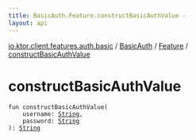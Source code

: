 ```yaml
---
title: BasicAuth.Feature.constructBasicAuthValue - 
layout: api
---
```


<div class='api-docs-breadcrumbs'><a href="../../index.html">io.ktor.client.features.auth.basic</a> / <a href="../index.html">BasicAuth</a> / <a href="index.html">Feature</a> / <a href="./construct-basic-auth-value.html">constructBasicAuthValue</a></div>

# constructBasicAuthValue

<div class="signature"><code><span class="keyword">fun </span><span class="identifier">constructBasicAuthValue</span><span class="symbol">(</span><br/>&nbsp;&nbsp;&nbsp;&nbsp;<span class="parameterName" id="io.ktor.client.features.auth.basic.BasicAuth.Feature$constructBasicAuthValue(kotlin.String, kotlin.String)/username">username</span><span class="symbol">:</span>&nbsp;<a href="https://kotlinlang.org/api/latest/jvm/stdlib/kotlin/-string/index.html"><span class="identifier">String</span></a><span class="symbol">, </span><br/>&nbsp;&nbsp;&nbsp;&nbsp;<span class="parameterName" id="io.ktor.client.features.auth.basic.BasicAuth.Feature$constructBasicAuthValue(kotlin.String, kotlin.String)/password">password</span><span class="symbol">:</span>&nbsp;<a href="https://kotlinlang.org/api/latest/jvm/stdlib/kotlin/-string/index.html"><span class="identifier">String</span></a><br/><span class="symbol">)</span><span class="symbol">: </span><a href="https://kotlinlang.org/api/latest/jvm/stdlib/kotlin/-string/index.html"><span class="identifier">String</span></a></code></div>
